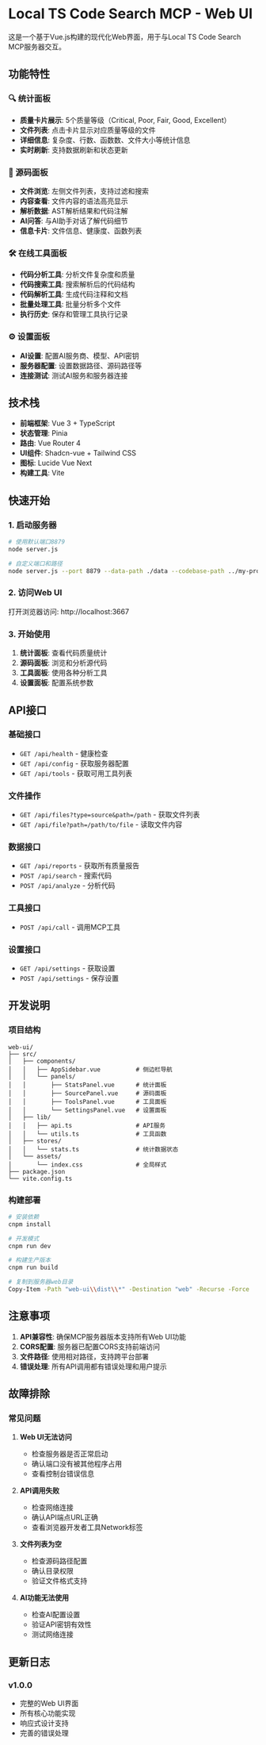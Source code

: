 # Local TS Code Search MCP - Web UI

这是一个基于Vue.js构建的现代化Web界面，用于与Local TS Code Search MCP服务器交互。

## 功能特性

### 🔍 统计面板
- **质量卡片展示**: 5个质量等级（Critical, Poor, Fair, Good, Excellent）
- **文件列表**: 点击卡片显示对应质量等级的文件
- **详细信息**: 复杂度、行数、函数数、文件大小等统计信息
- **实时刷新**: 支持数据刷新和状态更新

### 📝 源码面板
- **文件浏览**: 左侧文件列表，支持过滤和搜索
- **内容查看**: 文件内容的语法高亮显示
- **解析数据**: AST解析结果和代码注解
- **AI问答**: 与AI助手对话了解代码细节
- **信息卡片**: 文件信息、健康度、函数列表

### 🛠️ 在线工具面板
- **代码分析工具**: 分析文件复杂度和质量
- **代码搜索工具**: 搜索解析后的代码结构
- **代码解析工具**: 生成代码注释和文档
- **批量处理工具**: 批量分析多个文件
- **执行历史**: 保存和管理工具执行记录

### ⚙️ 设置面板
- **AI设置**: 配置AI服务商、模型、API密钥
- **服务器配置**: 设置数据路径、源码路径等
- **连接测试**: 测试AI服务和服务器连接

## 技术栈

- **前端框架**: Vue 3 + TypeScript
- **状态管理**: Pinia
- **路由**: Vue Router 4
- **UI组件**: Shadcn-vue + Tailwind CSS
- **图标**: Lucide Vue Next
- **构建工具**: Vite

## 快速开始

### 1. 启动服务器
```bash
# 使用默认端口8879
node server.js

# 自定义端口和路径
node server.js --port 8879 --data-path ./data --codebase-path ../my-project
```

### 2. 访问Web UI
打开浏览器访问: http://localhost:3667

### 3. 开始使用
1. **统计面板**: 查看代码质量统计
2. **源码面板**: 浏览和分析源代码
3. **工具面板**: 使用各种分析工具
4. **设置面板**: 配置系统参数

## API接口

### 基础接口
- `GET /api/health` - 健康检查
- `GET /api/config` - 获取服务器配置
- `GET /api/tools` - 获取可用工具列表

### 文件操作
- `GET /api/files?type=source&path=/path` - 获取文件列表
- `GET /api/file?path=/path/to/file` - 读取文件内容

### 数据接口
- `GET /api/reports` - 获取所有质量报告
- `POST /api/search` - 搜索代码
- `POST /api/analyze` - 分析代码

### 工具接口
- `POST /api/call` - 调用MCP工具

### 设置接口
- `GET /api/settings` - 获取设置
- `POST /api/settings` - 保存设置

## 开发说明

### 项目结构
```
web-ui/
├── src/
│   ├── components/
│   │   ├── AppSidebar.vue          # 侧边栏导航
│   │   └── panels/
│   │       ├── StatsPanel.vue      # 统计面板
│   │       ├── SourcePanel.vue     # 源码面板
│   │       ├── ToolsPanel.vue      # 工具面板
│   │       └── SettingsPanel.vue   # 设置面板
│   ├── lib/
│   │   ├── api.ts                  # API服务
│   │   └── utils.ts                # 工具函数
│   ├── stores/
│   │   └── stats.ts                # 统计数据状态
│   └── assets/
│       └── index.css               # 全局样式
├── package.json
└── vite.config.ts
```

### 构建部署
```bash
# 安装依赖
cnpm install

# 开发模式
cnpm run dev

# 构建生产版本
cnpm run build

# 复制到服务器web目录
Copy-Item -Path "web-ui\\dist\\*" -Destination "web" -Recurse -Force
```

## 注意事项

1. **API兼容性**: 确保MCP服务器版本支持所有Web UI功能
2. **CORS配置**: 服务器已配置CORS支持前端访问
3. **文件路径**: 使用相对路径，支持跨平台部署
4. **错误处理**: 所有API调用都有错误处理和用户提示

## 故障排除

### 常见问题

1. **Web UI无法访问**
   - 检查服务器是否正常启动
   - 确认端口没有被其他程序占用
   - 查看控制台错误信息

2. **API调用失败**
   - 检查网络连接
   - 确认API端点URL正确
   - 查看浏览器开发者工具Network标签

3. **文件列表为空**
   - 检查源码路径配置
   - 确认目录权限
   - 验证文件格式支持

4. **AI功能无法使用**
   - 检查AI配置设置
   - 验证API密钥有效性
   - 测试网络连接

## 更新日志

### v1.0.0
- 完整的Web UI界面
- 所有核心功能实现
- 响应式设计支持
- 完善的错误处理